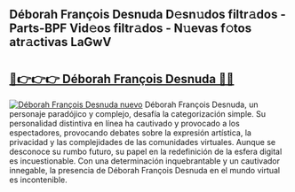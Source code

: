 ## Déborah François Desnuda D𝚎sn𝚞dos filtr𝚊dos - Parts-BPF Vid𝚎os filtr𝚊dos - N𝚞evas f𝚘tos atr𝚊ctivas LaGwV

# <h2><a href="http://mb0hzz.tromn.icu/?c=D%c3%a9borah+Fran%c3%a7ois+Desnuda">🔗👉👉👉 Déborah François Desnuda 🔗🔗</a></h2>

[![Déborah François Desnuda nuevo](https://i.imgur.com/pEAQMta.gif)](http://mb0hzz.tromn.icu/?c=D%c3%a9borah+Fran%c3%a7ois+Desnuda)
Déborah François Desnuda, un personaje paradójico y complejo, desafía la categorización simple. Su personalidad distintiva en línea ha cautivado y provocado a los espectadores, provocando debates sobre la expresión artística, la privacidad y las complejidades de las comunidades virtuales. Aunque se desconoce su rumbo futuro, su papel en la redefinición de la esfera digital es incuestionable. Con una determinación inquebrantable y un cautivador innegable, la presencia de Déborah François Desnuda en el mundo virtual es incontenible.
